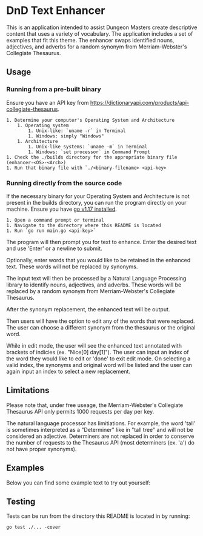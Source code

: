 # DnD Text Enhancer
This is an application intended to assist Dungeon Masters create descriptive content that uses a variety of vocabulary.  The application includes a set of examples that fit this theme.  The enhancer swaps identified nouns, adjectives, and adverbs for a random synonym from Merriam-Webster's Collegiate Thesaurus.

## Usage 
### Running from a pre-built binary
Ensure you have an API key from https://dictionaryapi.com/products/api-collegiate-thesaurus.  

    1. Determine your computer's Operating System and Architecture
        1. Operating system
            1. Unix-like: `uname -r` in Terminal
            1. Windows: simply "Windows"
        1. Architecture
            1. Unix-like systems: `uname -m` in Terminal
            1. Windows: `set processor` in Command Prompt
    1. Check the ./builds directory for the appropriate binary file (enhancer-<OS>-<Arch>)
    1. Run that binary file with `./<binary-filename> <api-key>


### Running directly from the source code
If the necessary binary for your Operating System and Architecture is not present in the builds directory, you can run the program directly on your machine.  Ensure you have [go v1.17 installed](https://go.dev/doc/install).

    1. Open a command prompt or terminal 
    1. Navigate to the directory where this README is located
    1. Run `go run main.go <api-key>`

The program will then prompt you for text to enhance.  Enter the desired text and use 'Enter' or a newline to submit.  

Optionally, enter words that you would like to be retained in the enhanced text. These words will not be replaced by synonyms.

The input text will then be processed by a Natural Language Processing library to identify nouns, adjectives, and adverbs.  These words will be replaced by a random synonym from Merriam-Webster's Collegiate Thesaurus.

After the synonym replacement, the enhanced text will be output.

Then users will have the option to edit any of the words that were replaced.  The user can choose a different synonym from the thesaurus or the original word. 

While in edit mode, the user will see the enhanced text annotated with brackets of indicies (ex. "Nice[0] day[1]").  The user can input an index of the word they would like to edit or 'done' to exit edit mode.  On selecting a valid index, the synonyms and original word will be listed and the user can again input an index to select a new replacement.

## Limitations

Please note that, under free useage, the Merriam-Webster's Collegiate Thesaurus API only permits 1000 requests per day per key.

The natural language processor has limitiations.  For example, the word 'tall' is sometimes interpreted as a "Determiner" like in "tall tree" and will not be considered an adjective.  Determiners are not replaced in order to conserve the number of requests to the Thesaurus API (most determiners (ex. 'a') do not have proper synonyms).

## Examples

Below you can find some example text to try out yourself:


## Testing

Tests can be run from the directory this README is located in by running:

`go test ./... -cover`